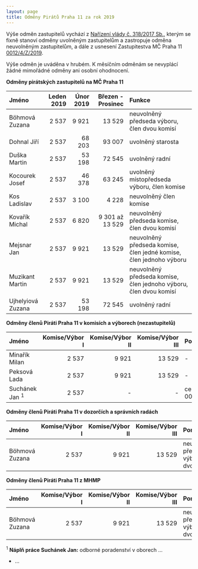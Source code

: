 ```yaml
---
layout: page
title: Odměny Pirátů Praha 11 za rok 2019
---
```


Výše odměn zastupitelů vychází z [Nařízení vlády č. 318/2017 Sb.](https://www.zakonyprolidi.cz/cs/2017-318), kterým se fixně stanoví odměny uvolněným zastupitelům a zastropuje odměna neuvolněným zastupitelům, a dále z usnesení Zastupitestva MČ Praha 11 [0012/4/Z/2019](https://www.praha11.cz/redakce/index.php?lanG=cs&clanek=6504&slozka=12&as4uOriginalDomain=www.praha11.cz&as4u_protocol=https&ConfirmCookie=yes&bod=2271542).

Výše odměn je uváděna v hrubém. K měsíčním odměnám se nevyplácí žádné mimořádné odměny ani osobní ohodnocení.

**Odměny pirátských zastupitelů na MČ Praha 11**

| Jméno  | Leden 2019 | Únor 2019 | Březen - Prosinec | Funkce |
|:--------|---------:|---------:|---------:|:------|
| Böhmová Zuzana | 2 537 | 9 921 | 13 529 | neuvolněný předseda výboru, člen dvou komisí| 
| Dohnal Jiří | 2 537 | 68 203 | 93 007 | uvolněný starosta | 
| Duška Martin | 2 537 | 53 198 | 72 545 | uvolněný radní |
| Kocourek Josef | 2 537 | 46 378 | 63 245 | uvolněný místopředseda výboru, člen komise |
| Kos Ladislav | 2 537 | 3 100 | 4 228 | neuvolněný člen komise|
| Kovařík Michal | 2 537 | 6 820 | 9 301 až 13 529 | neuvolněný předseda komise, člen dvou komisí | 
| Mejsnar Jan | 2 537 | 9 921 | 13 529 | neuvolněný předseda komise, člen jedné komise, člen jednoho výboru | 
| Muzikant Martin | 2 537 | 9 921 | 13 529 | neuvolněný předseda komise, člen jednoho výboru, člen dvou komisí | 
| Ujhelyiová Zuzana | 2 537 | 53 198 | 72 545 | uvolněný radní |


**Odměny členů Piráti Praha 11 v komisích a výborech (nezastupitelů)**

| Jméno  | Komise/Výbor I | Komise/Výbor II | Komise/Výbor III | Poradenství |
|:--------|---------:|---------:|---------:|:---------|
| Minařík Milan | 2 537 | 9 921 | 13 529 | - | 
| Peksová Lada | 2 537 | 9 921 | 13 529 | - |
| Suchánek Jan <sup>1</sup> | 2 537 | - | - | celkem 13 000|


**Odměny členů Piráti Praha 11 v dozorčích a správních radách**

| Jméno  | Komise/Výbor I | Komise/Výbor II | Komise/Výbor III | Poradenství |
|:--------|---------:|---------:|---------:|:---------|
| Böhmová Zuzana | 2 537 | 9 921 | 13 529 | neuvolněný předseda výboru, člen dvou komisí| 


**Odměny členů Piráti Praha 11 z MHMP**

| Jméno  | Komise/Výbor I | Komise/Výbor II | Komise/Výbor III | Poradenství |
|:--------|---------:|---------:|---------:|:---------|
| Böhmová Zuzana | 2 537 | 9 921 | 13 529 | neuvolněný předseda výboru, člen dvou komisí| 



<sup>1</sup> **Náplň práce Suchánek Jan:** odborné poradenství v oborech ...
 * ...
